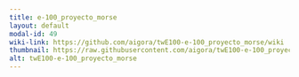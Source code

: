 ```yaml
---
title: e-100_proyecto_morse
layout: default
modal-id: 49
wiki-link: https://github.com/aigora/twE100-e-100_proyecto_morse/wiki
thumbnail: https://raw.githubusercontent.com/aigora/twE100-e-100_proyecto_morse/master/exactamente logo.png
alt: twE100-e-100_proyecto_morse
---
```

